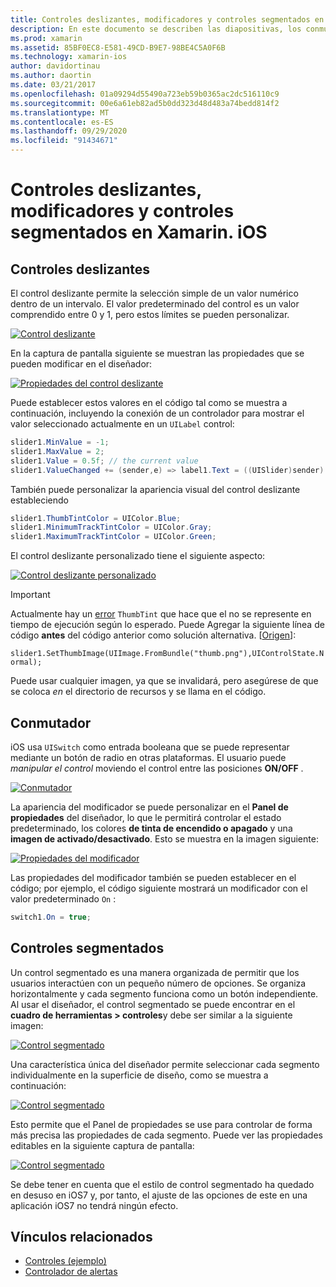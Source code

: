 ```yaml
---
title: Controles deslizantes, modificadores y controles segmentados en Xamarin. iOS
description: En este documento se describen las diapositivas, los conmutadores y los controles segmentados en Xamarin. iOS, que describen cómo trabajar con ellos mediante programación y en el diseñador de iOS.
ms.prod: xamarin
ms.assetid: 85BF0EC8-E581-49CD-B9E7-98BE4C5A0F6B
ms.technology: xamarin-ios
author: davidortinau
ms.author: daortin
ms.date: 03/21/2017
ms.openlocfilehash: 01a09294d55490a723eb59b0365ac2dc516110c9
ms.sourcegitcommit: 00e6a61eb82ad5b0dd323d48d483a74bedd814f2
ms.translationtype: MT
ms.contentlocale: es-ES
ms.lasthandoff: 09/29/2020
ms.locfileid: "91434671"
---
```

# <a name="sliders-switches-and-segmented-controls-in-xamarinios"></a>Controles deslizantes, modificadores y controles segmentados en Xamarin. iOS

<a name="Sliders"></a>

## <a name="sliders"></a>Controles deslizantes

El control deslizante permite la selección simple de un valor numérico dentro de un intervalo. El valor predeterminado del control es un valor comprendido entre 0 y 1, pero estos límites se pueden personalizar.

 [![Control deslizante](slider-switch-segmented-controls-images/image25a.png)](slider-switch-segmented-controls-images/image25a.png#lightbox)

En la captura de pantalla siguiente se muestran las propiedades que se pueden modificar en el diseñador:

 [![Propiedades del control deslizante](slider-switch-segmented-controls-images/image26a.png)](slider-switch-segmented-controls-images/image25a.png#lightbox)

Puede establecer estos valores en el código tal como se muestra a continuación, incluyendo la conexión de un controlador para mostrar el valor seleccionado actualmente en un `UILabel` control:

```csharp
slider1.MinValue = -1;
slider1.MaxValue = 2;
slider1.Value = 0.5f; // the current value
slider1.ValueChanged += (sender,e) => label1.Text = ((UISlider)sender).Value.ToString ();
```

También puede personalizar la apariencia visual del control deslizante estableciendo

```csharp
slider1.ThumbTintColor = UIColor.Blue;
slider1.MinimumTrackTintColor = UIColor.Gray;
slider1.MaximumTrackTintColor = UIColor.Green;
```

El control deslizante personalizado tiene el siguiente aspecto:

 [![Control deslizante personalizado](slider-switch-segmented-controls-images/image27a.png)](slider-switch-segmented-controls-images/image28a.png#lightbox)

> [!IMPORTANT]
> Actualmente hay un [error](https://stackoverflow.com/a/19496179) `ThumbTint` que hace que el no se represente en tiempo de ejecución según lo esperado. Puede Agregar la siguiente línea de código **antes** del código anterior como solución alternativa. [[Origen](https://stackoverflow.com/a/21396794)]:
>
> `slider1.SetThumbImage(UIImage.FromBundle("thumb.png"),UIControlState.Normal);`
> 
> Puede usar cualquier imagen, ya que se invalidará, pero asegúrese de que se coloca _en_ el directorio de recursos y se llama en el código.

<a name="Switch"></a>

## <a name="switch"></a>Conmutador

iOS usa `UISwitch` como entrada booleana que se puede representar mediante un botón de radio en otras plataformas. El usuario puede *manipular el control* moviendo el control entre las posiciones **ON/OFF** .

 [![Conmutador](slider-switch-segmented-controls-images/image28a.png)](slider-switch-segmented-controls-images/image28a.png#lightbox)

La apariencia del modificador se puede personalizar en el **Panel de propiedades** del diseñador, lo que le permitirá controlar el estado predeterminado, los colores **de tinta de encendido o apagado** y una **imagen de activado/desactivado**. Esto se muestra en la imagen siguiente:

 [![Propiedades del modificador](slider-switch-segmented-controls-images/image29a.png)](slider-switch-segmented-controls-images/image29a.png#lightbox)

Las propiedades del modificador también se pueden establecer en el código; por ejemplo, el código siguiente mostrará un modificador con el valor predeterminado `On` :

```csharp
switch1.On = true;
```

 <a name="Segmented_Controls"></a>

## <a name="segmented-controls"></a>Controles segmentados

Un control segmentado es una manera organizada de permitir que los usuarios interactúen con un pequeño número de opciones. Se organiza horizontalmente y cada segmento funciona como un botón independiente. Al usar el diseñador, el control segmentado se puede encontrar en el **cuadro de herramientas > controles**y debe ser similar a la siguiente imagen:

 [![Control segmentado](slider-switch-segmented-controls-images/segmentedcontrol.png)](slider-switch-segmented-controls-images/segmentedcontrol.png#lightbox)

Una característica única del diseñador permite seleccionar cada segmento individualmente en la superficie de diseño, como se muestra a continuación:

 [![Control segmentado](slider-switch-segmented-controls-images/segmentedcontrolselection.png)](slider-switch-segmented-controls-images/segmentedcontrolselection.png#lightbox)

Esto permite que el Panel de propiedades se use para controlar de forma más precisa las propiedades de cada segmento. Puede ver las propiedades editables en la siguiente captura de pantalla:

 [![Control segmentado](slider-switch-segmented-controls-images/segmentedcontrolproperties.png)](slider-switch-segmented-controls-images/segmentedcontrolproperties.png#lightbox)

Se debe tener en cuenta que el estilo de control segmentado ha quedado en desuso en iOS7 y, por tanto, el ajuste de las opciones de este en una aplicación iOS7 no tendrá ningún efecto.

## <a name="related-links"></a>Vínculos relacionados

- [Controles (ejemplo)](/samples/xamarin/ios-samples/controls)
- [Controlador de alertas](https://github.com/xamarin/recipes/tree/master/Recipes/ios/standard_controls/alertcontroller)